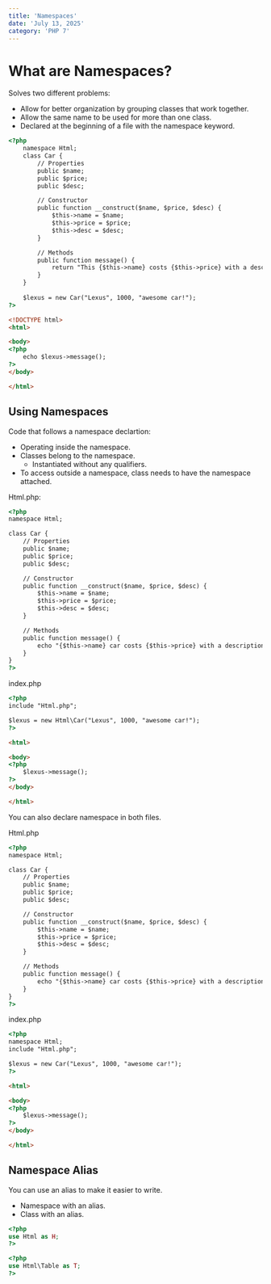 ```yaml
---
title: 'Namespaces'
date: 'July 13, 2025'
category: 'PHP 7'
---
```


# What are Namespaces?

Solves two different problems:
- Allow for better organization by grouping classes that work together.
- Allow the same name to be used for more than one class.
- Declared at the beginning of a file with the namespace keyword.

```html
<?php
    namespace Html;
    class Car {
        // Properties
        public $name;
        public $price;
        public $desc;

        // Constructor
        public function __construct($name, $price, $desc) {
            $this->name = $name;
            $this->price = $price;
            $this->desc = $desc;
        }

        // Methods
        public function message() {
            return "This {$this->name} costs {$this->price} with a description of {$this->desc}";
        }
    }
    
    $lexus = new Car("Lexus", 1000, "awesome car!");
?>

<!DOCTYPE html>
<html>

<body>
<?php
    echo $lexus->message();
?>
</body>

</html>
```

## Using Namespaces

Code that follows a namespace declartion:
- Operating inside the namespace.
- Classes belong to the namespace.
  - Instantiated without any qualifiers.
- To access outside a namespace, class needs to have the namespace attached.

Html.php:
```html
<?php
namespace Html;

class Car {
    // Properties
    public $name;
    public $price;
    public $desc;

    // Constructor
    public function __construct($name, $price, $desc) {
        $this->name = $name;
        $this->price = $price;
        $this->desc = $desc;
    }

    // Methods
    public function message() {
        echo "{$this->name} car costs {$this->price} with a description of: {$this->desc}";
    }
}
?>
```

index.php
```html
<?php
include "Html.php";

$lexus = new Html\Car("Lexus", 1000, "awesome car!");
?>

<html>

<body>
<?php
    $lexus->message();
?>
</body>

</html>
```

You can also declare namespace in both files.

Html.php
```html
<?php
namespace Html;

class Car {
    // Properties
    public $name;
    public $price;
    public $desc;

    // Constructor
    public function __construct($name, $price, $desc) {
        $this->name = $name;
        $this->price = $price;
        $this->desc = $desc;
    }

    // Methods
    public function message() {
        echo "{$this->name} car costs {$this->price} with a description of: {$this->desc}";
    }
}
?>
```

index.php
```html
<?php
namespace Html;
include "Html.php";

$lexus = new Car("Lexus", 1000, "awesome car!");
?>

<html>

<body>
<?php
    $lexus->message();
?>
</body>

</html>
```

## Namespace Alias

You can use an alias to make it easier to write.
- Namespace with an alias.
- Class with an alias.

```php
<?php
use Html as H;
?>
```

```php
<?php
use Html\Table as T;
?>
```